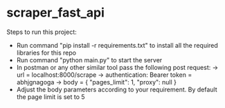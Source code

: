 # scraper_fast_api

Steps to run this project: 
 - Run command "pip install -r requirements.txt" to install all the required libraries for this repo
 - Run command "python main.py" to start the server
 - In postman or any other similar tool pass the following post request:
    -> url = localhost:8000/scrape
    -> authentication: Bearer token = abhjgnagoga
    -> body = {
                "pages_limit": 1,
                "proxy": null
            }
 - Adjust the body parameters according to your requirement. By default the page limit is set to 5 